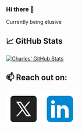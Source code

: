 ### Hi there 👋

Currently being elusive


## &#x1f4c8; GitHub Stats

<a href="https://github.com/LemonFace0309">
  <img align="center" src="https://github-readme-stats.vercel.app/api?username=LemonFace0309&show_icons=true&line_height=27&count_private=true&theme=tokyonight" alt="Charles' GitHub Stats" />
</a>

## 📫 Reach out on:
<a href="https://twitter.com/CharlesLiu9"> 
<img src="https://raw.githubusercontent.com/lemonface0309/lemonface0309/main/assets/twitter.svg" align="center" alt="Twitter" title="Twitter"/></a>

<a href="https://www.linkedin.com/in/charles-liu-%F0%9F%94%8C-294391152"> 
<img src="https://raw.githubusercontent.com/lemonface0309/lemonface0309/main/assets/linkedin.svg" align="center" alt="LinkedIn" title="LinkedIn"/></a>



